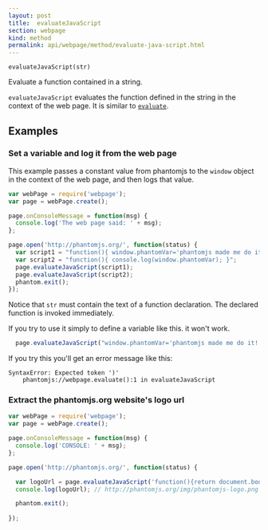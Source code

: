 ```yaml
---
layout: post
title:  evaluateJavaScript
section: webpage
kind: method
permalink: api/webpage/method/evaluate-java-script.html
---
```


`evaluateJavaScript(str)`

Evaluate a function contained in a string. 

`evaluateJavaScript` evaluates the function defined in the string in the context of the web page. It is similar to [`evaluate`](http://phantomjs.org/api/webpage/method/evaluate.html).

## Examples

### Set a variable and log it from the web page

This example passes a constant value from phantomjs to the `window` object in the context of the web page, and then logs that value. 

```javascript
var webPage = require('webpage');
var page = webPage.create();

page.onConsoleMessage = function(msg) {
  console.log('The web page said: ' + msg);
};

page.open('http://phantomjs.org/', function(status) {
  var script1 = "function(){ window.phantomVar='phantomjs made me do it!'; }";
  var script2 = "function(){ console.log(window.phantomVar); }";
  page.evaluateJavaScript(script1);
  page.evaluateJavaScript(script2);
  phantom.exit();
});
```

Notice that `str` must contain the text of a function declaration. The declared function is invoked immediately.  

If you try to use it simply to define a variable like this. it won't work.

```javascript
  page.evaluateJavaScript("window.phantomVar='phantomjs made me do it!';"); /*wrong*/
```
If you try this you'll get an error message like this:

    SyntaxError: Expected token ')'
        phantomjs://webpage.evaluate():1 in evaluateJavaScript

### Extract the phantomjs.org website's logo url

```javascript
var webPage = require('webpage');
var page = webPage.create();

page.onConsoleMessage = function(msg) {
  console.log('CONSOLE: ' + msg);
};

page.open('http://phantomjs.org/', function(status) {

  var logoUrl = page.evaluateJavaScript('function(){return document.body.querySelector("img").src;}');
  console.log(logoUrl); // http://phantomjs.org/img/phantomjs-logo.png

  phantom.exit();
  
});
```
